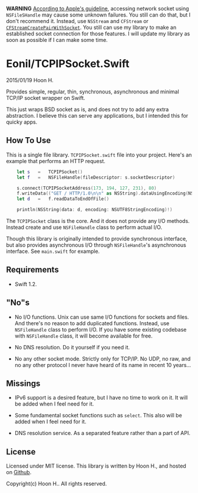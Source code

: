 **WARNING** [According to Apple's guideline](https://github.com/Eonil/TCPIPSocket.Swift/issues/1), accessing network socket using `NSFileSHandle` may cause some unknown failures. You still can do that, but I don't recommend it. Instead, use `NSStream` and `CFStream` or [`CFStreamCreatePairWithSocket`](http://stackoverflow.com/questions/9902707/ios-getting-cfreadstream-cfwritestream-from-a-socket). You still can use my library to make an established socket connection for those features. I will update my library as soon as possible if I can make some time.

Eonil/TCPIPSocket.Swift
=======================
2015/01/19
Hoon H.


Provides simple, regular, thin, synchronous, asynchronous and minimal TCP/IP socket wrapper on Swift.

This just wraps BSD socket as is, and does not try to add any extra abstraction.
I believe this can serve any applications, but I intended this for quicky apps. 








How To Use
----------
This is a single file library.
`TCPIPSocket.swift` file into your project.
Here's an example that performs an HTTP request.

````swift
	let	s	=	TCPIPSocket()
	let	f	=	NSFileHandle(fileDescriptor: s.socketDescriptor)

	s.connect(TCPIPSocketAddress(173, 194, 127, 231), 80)
	f.writeData(("GET / HTTP/1.0\n\n" as NSString).dataUsingEncoding(NSUTF8StringEncoding)!)
	let	d	=	f.readDataToEndOfFile()

	println(NSString(data: d, encoding: NSUTF8StringEncoding)!)
````

The `TCPIPSocket` class is the core. And it does not provide any I/O methods. 
Instead create and use `NSFileHandle` class to perform actual I/O.

Though this library is originally intended to provide synchronous interface, 
but also provides asynchronous I/O through `NSFileHandle`'s asynchronous interface.
See `main.swift` for example.



Requirements
------------
-	Swift 1.2.





"No"s
---------
-	No I/O functions. Unix can use same I/O functions for sockets and files. And there's
	no reason to add duplicated functions. Instead, use `NSFileHandle` class to perform I/O.
	If you have some existing codebase with `NSFileHandle` class, it will become available 
	for free.

-	No DNS resolution. Do it yourself if you need it.

-	No any other socket mode. Strictly only for TCP/IP. No UDP, no raw, and no any other 
	protocol I never have heard of its name in recent 10 years...







Missings
--------
-	IPv6 support is a desired feature, but I have no time to work on it. It will be added 
	when I feel need for it.

-	Some fundamental socket functions such as `select`. This also will be added when I 
	feel need for it.

-	DNS resolution service. As a separated feature rather than a part of API.






License
-------
Licensed under MIT license.
This library is written by Hoon H., and hosted on [Github](https://github.com/Eonil/TCPIPSocket.Swift).

Copyright(c) Hoon H.. All rights reserved.





